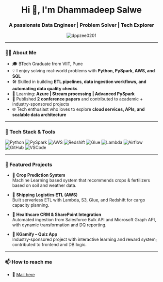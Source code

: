 <h1 align="center">Hi 👋, I'm Dhammadeep Salwe</h1>
<h3 align="center">A passionate Data Engineer | Problem Solver | Tech Explorer</h3>

<p align="center">
  <img src="https://komarev.com/ghpvc/?username=dppzee0201&label=Profile%20views&color=0e75b6&style=flat" alt="dppzee0201" />
</p>

---

### 👨‍💻 About Me
- 🎓 BTech Graduate from VIIT, Pune   
- 💡 I enjoy solving real-world problems with **Python, PySpark, AWS, and SQL**  
- 🛠️ Skilled in building **ETL pipelines, data ingestion workflows, and automating data quality checks**  
- 🌱 Learning: **Azure | Stream processing | Advanced PySpark**  
- 📄 Published **2 conference papers** and contributed to academic + industry-sponsored projects  
- 🌐 Tech enthusiast who loves to explore **cloud services, APIs, and scalable data architecture**

---

### 🧰 Tech Stack & Tools
![Python](https://img.shields.io/badge/-Python-3776AB?style=flat&logo=python&logoColor=white)
![PySpark](https://img.shields.io/badge/-PySpark-E34A86?style=flat&logo=apachespark&logoColor=white)
![AWS](https://img.shields.io/badge/-AWS-232F3E?style=flat&logo=amazonaws&logoColor=white)
![Redshift](https://img.shields.io/badge/-Redshift-8C4FFF?style=flat&logo=amazon-redshift&logoColor=white)
![Glue](https://img.shields.io/badge/-Glue-FF9900?style=flat&logo=amazonaws&logoColor=white)
![Lambda](https://img.shields.io/badge/-Lambda-FF9900?style=flat&logo=awslambda&logoColor=white)
![Airflow](https://img.shields.io/badge/-Airflow-017CEE?style=flat&logo=apacheairflow&logoColor=white)
![GitHub](https://img.shields.io/badge/-GitHub-181717?style=flat&logo=github&logoColor=white)
![VSCode](https://img.shields.io/badge/-VSCode-007ACC?style=flat&logo=visual-studio-code&logoColor=white)

---

### 📌 Featured Projects
- 🔹 **Crop Prediction System**  
  Machine Learning based system that recommends crops & fertilizers based on soil and weather data.

- 🔹 **Shipping Logistics ETL (AWS)**  
  Built serverless ETL with Lambda, S3, Glue, and Redshift for cargo capacity planning.

- 🔹 **Healthcare CRM & SharePoint Integration**  
  Automated ingestion from Salesforce Bulk API and Microsoft Graph API, with dynamic transformation and DQ reporting.

- 🔹 **KGamify – Quiz App**  
  Industry-sponsored project with interactive learning and reward system; contributed to frontend and DB logic.
---

### 📫 How to reach me
- 📧 [Mail here](mailto:salwedhammadeep@gmail.com)  


